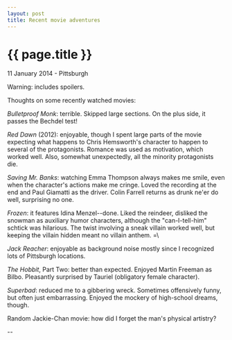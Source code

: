 ```yaml
---
layout: post
title: Recent movie adventures
---
```


{{ page.title }}
================

11 January 2014 - Pittsburgh

Warning: includes spoilers.

Thoughts on some recently watched movies:

*Bulletproof Monk*: terrible. Skipped large sections. On the plus side, it passes
the Bechdel test!

*Red Dawn* (2012): enjoyable, though I spent large parts of the movie expecting
what happens to Chris Hemsworth's character to happen to several of the
protagonists. Romance was used as motivation, which worked well. Also, somewhat
unexpectedly, all the minority protagonists die.

*Saving Mr. Banks*: watching Emma Thompson always makes me smile, even when the
character's actions make me cringe. Loved the recording at the end and Paul
Giamatti as the driver. Colin Farrell returns as drunk ne'er do well,
surprising no one.

*Frozen*: it features Idina Menzel--done. Liked the reindeer, disliked the
snowman as auxiliary humor characters, although the "can-I-tell-him" schtick
was hilarious. The twist involving a sneak villain worked well, but keeping the
villain hidden meant no villain anthem. =\\

*Jack Reacher*: enjoyable as background noise mostly since I recognized lots of
Pittsburgh locations.

*The Hobbit*, Part Two: better than expected. Enjoyed Martin Freeman as Bilbo.
Pleasantly surprised by Tauriel (obligatory female character).

*Superbad*: reduced me to a gibbering wreck. Sometimes offensively funny, but
often just embarrassing. Enjoyed the mockery of high-school dreams, though.

Random Jackie-Chan movie: how did I forget the man's physical artistry?

--
